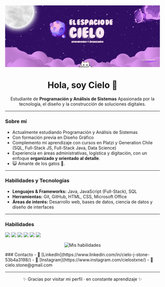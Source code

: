 <p align="center">
  <img src="cielobanner.png" alt="Banner de Cielo" />
</p>

<h1 align="center">Hola, soy Cielo 👋</h1>

<p align="center">
Estudiante de <strong>Programación y Análisis de Sistemas</strong>
Apasionada por la tecnología, el diseño y la construcción de soluciones digitales.  
</p>

---

### Sobre mí
- Actualmente estudiando Programación y Análisis de Sistemas
- Con formación previa en Diseño Gráfico  
- Complemento mi aprendizaje con cursos en Platzi y Generation Chile (SQL, Full-Stack JS, Full-Stack Java, Data Science) 
- Experiencia en áreas administrativas, logística y digitación, con un enfoque **organizado y orientado al detalle**.
- 😺 Amante de los gatos 💜.  

---

### Habilidades y Tecnologías
- **Lenguajes & Frameworks:** Java, JavaScript (Full-Stack), SQL  
- **Herramientas:** Git, GitHub, HTML, CSS, Microsoft Office  
- **Áreas de interés:** Desarrollo web, bases de datos, ciencia de datos y diseño de interfaces  

---

### Habilidades
<p>
  <img src="https://img.shields.io/badge/Java-ED8B00?style=for-the-badge&logo=openjdk&logoColor=white"/>
  <img src="https://img.shields.io/badge/JavaScript-F7DF1E?style=for-the-badge&logo=javascript&logoColor=black"/>
  <img src="https://img.shields.io/badge/HTML5-E34F26?style=for-the-badge&logo=html5&logoColor=white"/>
  <img src="https://img.shields.io/badge/CSS3-1572B6?style=for-the-badge&logo=css3&logoColor=white"/>
  <img src="https://img.shields.io/badge/SQL-336791?style=for-the-badge&logo=postgresql&logoColor=white"/>
  <img src="https://img.shields.io/badge/GitHub-100000?style=for-the-badge&logo=github&logoColor=white"/>
</p>
<p align="center">
  <img src="skillsbanner.png" alt="Mis habilidades" />
</p>
### Contacto
- 📎 [LinkedIn](https://www.linkedin.com/in/cielo-j-stone-53b4a3198/)  
- 📸 [Instagram](https://www.instagram.com/cielostxne/)  
- 📧 cielo.stone@gmail.com  

---

<p align="center">✨ Gracias por visitar mi perfil · en constante aprendizaje ✨</p>
